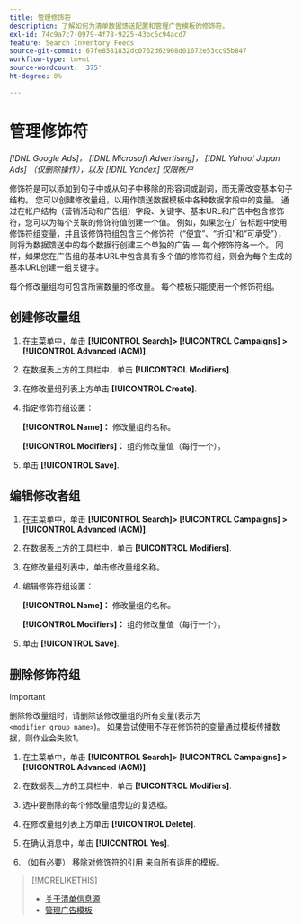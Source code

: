```yaml
---
title: 管理修饰符
description: 了解如何为清单数据馈送配置和管理广告模板的修饰符。
exl-id: 74c9a7c7-0979-4f78-9225-43bc6c94acd7
feature: Search Inventory Feeds
source-git-commit: 67fe8581832dc0762d62908d01672e53cc95b847
workflow-type: tm+mt
source-wordcount: '375'
ht-degree: 0%

---
```


# 管理修饰符

*[!DNL Google Ads]， [!DNL Microsoft Advertising]， [!DNL Yahoo! Japan Ads] （仅删除操作），以及 [!DNL Yandex] 仅限帐户*

修饰符是可以添加到句子中或从句子中移除的形容词或副词，而无需改变基本句子结构。 您可以创建修改量组，以用作馈送数据模板中各种数据字段中的变量。 通过在帐户结构（营销活动和广告组）字段、关键字、基本URL和广告中包含修饰符，您可以为每个关联的修饰符值创建一个值。 例如，如果您在广告标题中使用修饰符组变量，并且该修饰符组包含三个修饰符（“便宜”、“折扣”和“可承受”），则将为数据馈送中的每个数据行创建三个单独的广告 — 每个修饰符各一个。 同样，如果您在广告组的基本URL中包含具有多个值的修饰符组，则会为每个生成的基本URL创建一组关键字。

每个修改量组均可包含所需数量的修改量。 每个模板只能使用一个修饰符组。

## 创建修改量组

1. 在主菜单中，单击 **[!UICONTROL Search]> [!UICONTROL Campaigns] >[!UICONTROL Advanced (ACM)]**.

1. 在数据表上方的工具栏中，单击 **[!UICONTROL Modifiers]**.

1. 在修改量组列表上方单击 **[!UICONTROL Create]**.

1. 指定修饰符组设置：

   **[!UICONTROL Name]：** 修改量组的名称。

   **[!UICONTROL Modifiers]：** 组的修改量值（每行一个）。

1. 单击 **[!UICONTROL Save]**.

## 编辑修改者组

1. 在主菜单中，单击 **[!UICONTROL Search]> [!UICONTROL Campaigns] >[!UICONTROL Advanced (ACM)]**.

1. 在数据表上方的工具栏中，单击 **[!UICONTROL Modifiers]**.

1. 在修改量组列表中，单击修改量组名称。

1. 编辑修饰符组设置：

   **[!UICONTROL Name]：** 修改量组的名称。

   **[!UICONTROL Modifiers]：** 组的修改量值（每行一个）。

1. 单击 **[!UICONTROL Save]**.

## 删除修饰符组

>[!IMPORTANT]
>
>删除修改量组时，请删除该修改量组的所有变量(表示为 `<modifier_group_name>`)。 如果尝试使用不存在修饰符的变量通过模板传播数据，则作业会失败1。

1. 在主菜单中，单击 **[!UICONTROL Search]> [!UICONTROL Campaigns] >[!UICONTROL Advanced (ACM)]**.

1. 在数据表上方的工具栏中，单击 **[!UICONTROL Modifiers]**.

1. 选中要删除的每个修改量组旁边的复选框。

1. 在修改量组列表上方单击 **[!UICONTROL Delete]**.

1. 在确认消息中，单击 **[!UICONTROL Yes]**.

1. （如有必要） [移除对修饰符的引用](/help/search-social-commerce/campaign-management/inventory-feeds/ad-templates/ad-template-manage.md) 来自所有适用的模板。

>[!MORELIKETHIS]
>
>* [关于清单信息源](/help/search-social-commerce/campaign-management/inventory-feeds/inventory-feeds-about.md)
>* [管理广告模板](/help/search-social-commerce/campaign-management/inventory-feeds/ad-templates/ad-template-manage.md)
